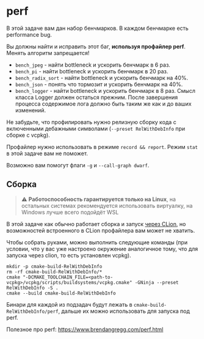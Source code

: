# perf

В этой задаче вам дан набор бенчмарков. В каждом бенчмарке есть performance bug.

Вы должны найти и исправить этот баг, **используя профайлер perf**. Менять
алгоритм запрещается!

 - `bench_jpeg` - найти bottleneck и ускорить бенчмарк в 6 раз.
 - `bench_pi` - найти bottleneck и ускорить бенчмарк в 20 раз.
 - `bench_radix_sort` - найти bottleneck и ускорить бенчмарк на 40%.
 - `bench_json` - понять что тормозит и ускорить бенчмарк на 40%.
 - `bench_logger` - найти bottleneck и ускорить бенчмарк в 8 раз. Смысл класса Logger должен остаться прежним. После завершения процесса содержимое лога должно быть таким же как и до ваших изменений.

Не забудьте, что профилировать нужно релизную сборку кода c включенными дебажными символами (`--preset RelWithDebInfo` при сборке с vcpkg).

Профайлер нужно использовать в режиме `record && report`. Режим `stat` в этой задаче вам не поможет.

Возможно вам помогут флаги `-g` и `--call-graph dwarf`.

## Сборка
> :warning: **Работоспособность гарантируется только на Linux**, на остальных системах рекомендуется использовать виртуалку, на Windows лучше всего подойдёт WSL

В этой задаче как обычно работает сборка и запуск [через CLion](https://cpp-kt.github.io/course/ide/clion.html), но возможностей встроенного в CLion профайлера вам может не хватить.

Чтобы собрать руками, можно выполнить следующие команды (при условии, что у вас уже настроено окружение аналогичное тому, что для запуска через clion, то есть установлен vcpkg).
```
mkdir -p cmake-build-RelWithDebInfo
rm -rf cmake-build-RelWithDebInfo/*
cmake "-DCMAKE_TOOLCHAIN_FILE=<path-to-vcpkg>/vcpkg/scripts/buildsystems/vcpkg.cmake" -GNinja --preset RelWithDebInfo -S .
cmake --build cmake-build-RelWithDebInfo
```
Бинари для каждой из подзадач будут лежать в `cmake-build-RelWithDebInfo/perf`, дальше их можно использовать для запуска под perf.

Полезное про perf: https://www.brendangregg.com/perf.html

